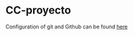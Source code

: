 # CC-proyecto
Configuration of git and Github can be found [here](setup_documentation/prep_repo.md)

